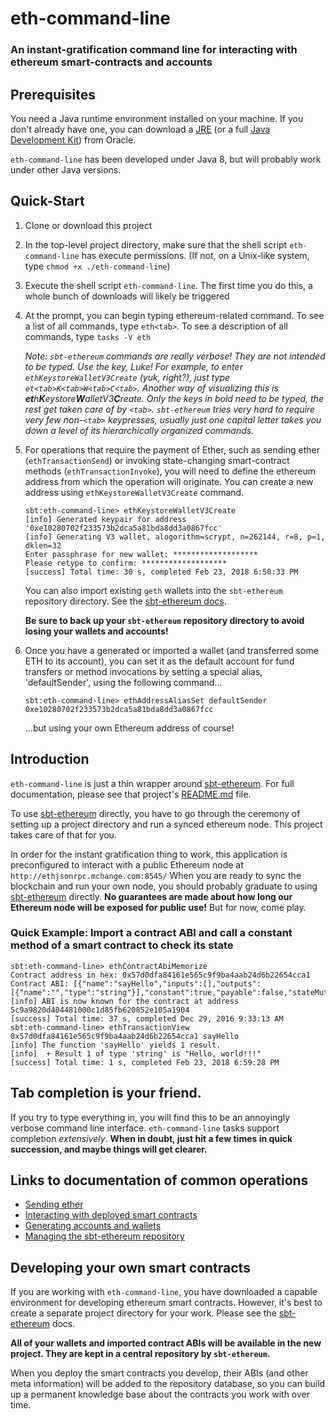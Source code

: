 # eth-command-line

### An instant-gratification command line for interacting with ethereum smart-contracts and accounts ###

## Prerequisites

You need a Java runtime environment installed on your machine. If you don't
already have one, you can download a [JRE](http://www.oracle.com/technetwork/java/javase/downloads/jre8-downloads-2133155.html)
(or a full [Java Development Kit](http://www.oracle.com/technetwork/java/javase/downloads/jdk8-downloads-2133151.html))
from Oracle.

`eth-command-line` has been developed under Java 8, but will probably work under other Java versions.

## Quick-Start

1. Clone or download this project
2. In the top-level project directory, make sure that the shell script `eth-command-line` has
   execute permissions. (If not, on a Unix-like system, type `chmod +x ./eth-command-line`)
3. Execute the shell script `eth-command-line`. The first time you do this, a whole bunch of
   downloads will likely be triggered
4. At the prompt, you can begin typing ethereum-related command. To see a list
   of all commands, type `eth<tab>`. To see a description of all commands, type `tasks -V eth`

   _Note: `sbt-ethereum` commands are really verbose! They are not intended to be typed. Use the <tab> key, Luke!
   For example, to enter `ethKeystoreWalletV3Create` (yuk, right?), just type `et<tab>K<tab>W<tab>C<tab>`. 
   Another way of visualizing this is **et**h**K**eystore**W**alletV3**C**reate. Only the keys in bold
   need to be typed, the rest get taken care of by `<tab>`. `sbt-ethereum` tries very hard to require
   very few non-`<tab>` keypresses, usually just one capital letter takes you down a level of its hierarchically
   organized commands._
   

5. For operations that require the payment of Ether, such as sending ether (`ethTransactionSend`) or
   invoking state-changing smart-contract methods (`ethTransactionInvoke`), you will need to define the
   ethereum address from which the operation will originate. You can create a new address using
   `ethKeystoreWalletV3Create` command.
   ```
   sbt:eth-command-line> ethKeystoreWalletV3Create
   [info] Generated keypair for address '0xe10280702f233573b2dca5a81bda8dd3a0867fcc'
   [info] Generating V3 wallet, alogorithm=scrypt, n=262144, r=8, p=1, dklen=32
   Enter passphrase for new wallet: *******************
   Please retype to confirm: *******************
   [success] Total time: 30 s, completed Feb 23, 2018 6:50:33 PM

   ```
   You can also import existing `geth` wallets into the `sbt-ethereum` repository directory.
   See the [sbt-ethereum docs](https://github.com/swaldman/sbt-ethereum/blob/master/README.md).

   **Be sure to back up your `sbt-ethereum` repository directory to avoid losing your wallets and accounts!**

6. Once you have a generated or imported a wallet (and transferred some ETH to its account),
   you can set it as the default account for fund transfers or method invocations by setting
   a special alias, 'defaultSender', using the following command...
   ```
   sbt:eth-command-line> ethAddressAliasSet defaultSender 0xe10280702f233573b2dca5a81bda8dd3a0867fcc

   ```
   ...but using your own Ethereum address of course!
   

## Introduction

`eth-command-line` is just a thin wrapper around [sbt-ethereum](https://github.com/swaldman/sbt-ethereum).
For full documentation, please see that project's [README.md](https://github.com/swaldman/sbt-ethereum/blob/master/README.md) file.

To use [sbt-ethereum](https://github.com/swaldman/sbt-ethereum) directly, you have to go through
the ceremony of setting up a project directory and run a synced ethereum node. This project takes care of that for you.

In order for the instant gratification thing to work, this application is preconfigured to interact with a public
Ethereum node at `http://ethjsonrpc.mchange.com:8545/` When you are ready to sync the blockchain and run your own node,
you should probably graduate to using [sbt-ethereum](https://github.com/swaldman/sbt-ethereum) directly. **No guarantees are
made about how long our Ethereum node will be exposed for public use!** But for now, come play.

### Quick Example: Import a contract ABI and call a constant method of a smart contract to check its state

```
sbt:eth-command-line> ethContractAbiMemorize
Contract address in hex: 0x57d0dfa84161e565c9f9ba4aab24d6b22654cca1
Contract ABI: [{"name":"sayHello","inputs":[],"outputs":[{"name":"","type":"string"}],"constant":true,"payable":false,"stateMutability":"view","type":"function"}]
[info] ABI is now known for the contract at address 5c9a9820d404481000c1d85fb620852e105a1904
[success] Total time: 37 s, completed Dec 29, 2016 9:33:13 AM
sbt:eth-command-line> ethTransactionView 0x57d0dfa84161e565c9f9ba4aab24d6b22654cca1 sayHello
[info] The function 'sayHello' yields 1 result.
[info]  + Result 1 of type 'string' is "Hello, world!!!"
[success] Total time: 1 s, completed Feb 23, 2018 6:59:28 PM
```

## Tab completion is your friend.

If you try to type everything in, you will find this to be an annoyingly verbose
command line interface. `eth-command-line` tasks support <tab> completion *extensively*. **When in doubt, just hit <tab>
a few times in quick succession, and maybe things will get clearer.**

## Links to documentation of common operations

* [Sending ether](https://github.com/swaldman/sbt-ethereum/blob/master/README.md#sending-ether)
* [Interacting with deployed smart contracts](https://github.com/swaldman/sbt-ethereum/blob/master/README.md#interacting-with-deployed-smart-contracts)
* [Generating accounts and wallets](https://github.com/swaldman/sbt-ethereum/blob/master/README.md#generating-accounts-and-wallets)
* [Managing the sbt-ethereum repository](https://github.com/swaldman/sbt-ethereum/blob/master/README.md#the-sbt-ethereum-repository)

## Developing your own smart contracts

If you are working with `eth-command-line`, you have downloaded a capable environment for developing ethereum smart contracts.
However, it's best to create a separate project directory for your work. Please see the [sbt-ethereum](https://github.com/swaldman/sbt-ethereum/blob/master/README.md) docs.

**All of your wallets and imported contract ABIs will be available in the new project. They are kept in a central repository by `sbt-ethereum`.**

When you deploy the smart contracts you develop, their ABIs (and other meta information) will be added to the repository database, so you can
build up a permanent knowledge base about the contracts you work with over time.

